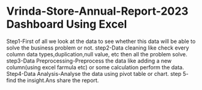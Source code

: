 # Vrinda-Store-Annual-Report-2023 Dashboard Using Excel
Step1-First of all we look at the data to see whether this data will be able to solve the business problem or not.
step2-Data cleaning like check every column data types,duplication,null value, etc then all the problem solve.
step3-Data Preprocessing-Preprocess the data like adding a new column(using excel farmula etc) or some calculation perform the data.
Step4-Data Analysis-Analyse the data using pivot table or chart.
step 5- find the insight.Ans share the report.
